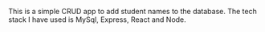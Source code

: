 This is a simple CRUD app to add student names to the database. The tech stack I have used is MySql, Express, React and Node.

